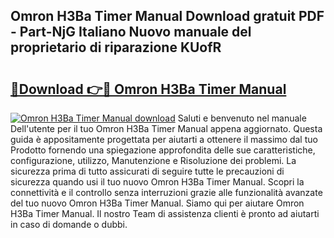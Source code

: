 ## Omron H3Ba Timer Manual Download gratuit PDF - Part-NjG Italiano Nuovo manuale del proprietario di riparazione KUofR

# <h2><a href="http://dfgylk.blite.top/?on=Omron+H3Ba+Timer+Manual">🔗Download 👉🔴 Omron H3Ba Timer Manual</a></h2>

[![Omron H3Ba Timer Manual download](https://i.imgur.com/lujVjoI.png)](http://dfgylk.blite.top/?on=Omron+H3Ba+Timer+Manual)
Saluti e benvenuto nel manuale Dell'utente per il tuo Omron H3Ba Timer Manual appena aggiornato. Questa guida è appositamente progettata per aiutarti a ottenere il massimo dal tuo Prodotto fornendo una spiegazione approfondita delle sue caratteristiche, configurazione, utilizzo, Manutenzione e Risoluzione dei problemi. La sicurezza prima di tutto assicurati di seguire tutte le precauzioni di sicurezza quando usi il tuo nuovo Omron H3Ba Timer Manual. Scopri la connettività e il controllo senza interruzioni grazie alle funzionalità avanzate del tuo nuovo Omron H3Ba Timer Manual. Siamo qui per aiutare Omron H3Ba Timer Manual. Il nostro Team di assistenza clienti è pronto ad aiutarti in caso di domande o dubbi.
